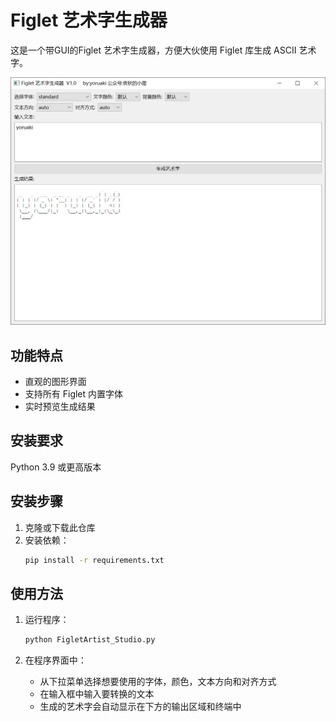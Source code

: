 # Figlet 艺术字生成器

这是一个带GUI的Figlet 艺术字生成器，方便大伙使用 Figlet 库生成 ASCII 艺术字。

<img src=".\demo\1.png" style="zoom:50%;" />

## 功能特点

- 直观的图形界面
- 支持所有 Figlet 内置字体
- 实时预览生成结果

## 安装要求

Python 3.9 或更高版本

## 安装步骤

1. 克隆或下载此仓库
2. 安装依赖：
   ```bash
   pip install -r requirements.txt
   ```

## 使用方法

1. 运行程序：
   ```bash
   python FigletArtist_Studio.py
   ```

2. 在程序界面中：
   - 从下拉菜单选择想要使用的字体，颜色，文本方向和对齐方式
   - 在输入框中输入要转换的文本
   - 生成的艺术字会自动显示在下方的输出区域和终端中
